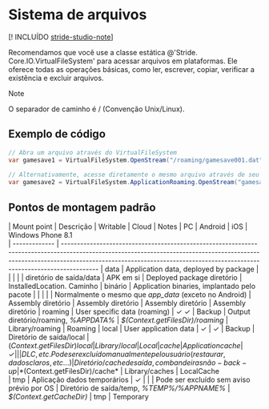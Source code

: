 # Sistema de arquivos

[! INCLUÍDO [stride-studio-note](../../includes/under-construction-note.md)]

Recomendamos que você use a classe estática @'Stride. Core.IO.VirtualFileSystem' para acessar arquivos em plataformas. Ele oferece todas as operações básicas, como ler, escrever, copiar, verificar a existência e excluir arquivos.

> [!Note]
> O separador de caminho é / (Convenção Unix/Linux).

## Exemplo de código

```cs
// Abra um arquivo através do VirtualFileSystem
var gamesave1 = VirtualFileSystem.OpenStream("/roaming/gamesave001.dat", VirtualFileMode. Abrir, VirtualFileAccess.Read);
 
// Alternativamente, acesse diretamente o mesmo arquivo através de seu provedor de sistema de arquivos (ponto de montagem)
var gamesave2 = VirtualFileSystem.ApplicationRoaming.OpenStream("gamesave001.dat", VirtualFileMode. Abrir, VirtualFileAccess.Read);
```

## Pontos de montagem padrão

| Mount point | Descrição | Writable | Cloud | Notes | PC | Android | iOS | Windows Phone 8.1   
| ------------- | -----------------------------------------------------------------------------------------------------------------------------------------------------------------------------------------------------------------------------------------------------
| data | Application data, deployed by package | | | | | diretório de saída/data | APK em si | Deployed package diretório | InstalledLocation. Caminho
| binário | Application binaries, implantado pelo pacote | | | | | Normalmente o mesmo que *app_data* (exceto no Android) | Assembly diretório | Assembly diretório | Assembly diretório | Assembly diretório
| roaming | User specific data (roaming) | ✓ ✓ | Backup | Output diretório/roaming, *%APPDATA%* | *$(Context.getFilesDir)/roaming* | Library/roaming | Roaming
| local | User application data | ✓ | ✓ | Backup | Diretório de saída/local | $(Context.getFilesDir)local | Library/local | Local
| cache | Application cache | ✓ | | | DLC, etc. Pode ser excluído manualmente pelo usuário (restaurar, dados claros, etc...)   | Diretório/cache de saída, com bandeiras não-back-up | *$(Context.getFilesDir)/cache* | Library/caches | LocalCache  
| tmp | Aplicação dados temporários | ✓ | | | Pode ser excluído sem aviso prévio por OS | Diretório de saída/temp, *%TEMP%/%APPNAME%* | *$(Context.getCacheDir)* | tmp | Temporary